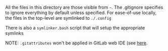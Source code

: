 All the files in this directory are those visible from `~`.
The .gitignore specifies to ignore everything by default unless specified.
For ease-of-use locally, the files in the top-level are symlinked to `./.config`

There is also a `symlinker.bash` script that will setup the appropriate symlinks

NOTE: `.gitattributes` won't be applied in GitLab web IDE 
(see [here](https://docs.gitlab.com/user/project/repository/files/highlighting/).

